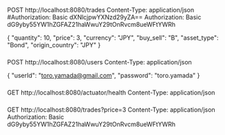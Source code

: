 POST http://localhost:8080/trades
Content-Type: application/json
#Authorization: Basic dXNlcjpwYXNzd29yZA==
Authorization: Basic dG9yby55YW1hZGFAZ21haWwuY29tOnRvcm8ueWFtYWRh

{
"quantity": 10,
"price": 3,
"currency": "JPY",
"buy_sell": "B",
"asset_type": "Bond",
"origin_country": "JPY"
}

###

POST http://localhost:8080/users
Content-Type: application/json

{
"userId": "toro.yamada@gmail.com",
"password": "toro.yamada"
}


###

GET http://localhost:8080/actuator/health
Content-Type: application/json


###

GET http://localhost:8080/trades?price=3
Content-Type: application/json
Authorization: Basic dG9yby55YW1hZGFAZ21haWwuY29tOnRvcm8ueWFtYWRh


###